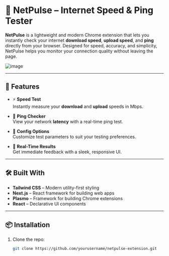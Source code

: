 # 🚀 NetPulse – Internet Speed & Ping Tester

**NetPulse** is a lightweight and modern Chrome extension that lets you instantly check your internet **download speed**, **upload speed**, and **ping** directly from your browser. Designed for speed, accuracy, and simplicity, NetPulse helps you monitor your connection quality without leaving the page.

![image](https://github.com/user-attachments/assets/367ec8e0-1145-44f6-83aa-02ca696db180)


---

## 🧩 Features

- ⚡ **Speed Test**  
  Instantly measure your **download** and **upload** speeds in Mbps.

- 📶 **Ping Checker**  
  View your network **latency** with a real-time ping test.

- 🧭 **Config Options**  
  Customize test parameters to suit your testing preferences.

- 🎯 **Real-Time Results**  
  Get immediate feedback with a sleek, responsive UI.

---

## 🛠 Built With

- **Tailwind CSS** – Modern utility-first styling  
- **Next.js** – React framework for building web apps  
- **Plasmo** – Framework for building Chrome extensions  
- **React** – Declarative UI components

---

## 📦 Installation

1. Clone the repo:
   ```bash
   git clone https://github.com/yourusername/netpulse-extension.git
